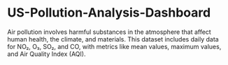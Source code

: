 # US-Pollution-Analysis-Dashboard
Air pollution involves harmful substances in the atmosphere that affect human health, the climate, and materials. This dataset includes daily data for NO₂, O₃, SO₂, and CO, with metrics like mean values, maximum values, and Air Quality Index (AQI).
